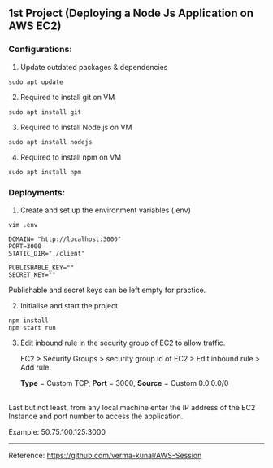 ## 1st Project (Deploying a Node Js Application on AWS EC2)

### Configurations:
1. Update outdated packages & dependencies
```
sudo apt update
```
2. Required to install git on VM
```
sudo apt install git
```
3. Required to install Node.js on VM
```
sudo apt install nodejs
```
4. Required to install npm on VM
```
sudo apt install npm
```
### Deployments:
1. Create and set up the environment variables (.env)
```
vim .env
```
```
DOMAIN= "http://localhost:3000"
PORT=3000
STATIC_DIR="./client"

PUBLISHABLE_KEY=""
SECRET_KEY=""
```
Publishable and secret keys can be left empty for practice.

2. Initialise and start the project
```
npm install
npm start run
```
3. Edit inbound rule in the security group of EC2 to allow traffic.
   
   EC2 > Security Groups > security group id of EC2 > Edit inbound rule > Add rule.

   **Type** = Custom TCP, **Port** = 3000, **Source** = Custom 0.0.0.0/0
<br>
Last but not least, from any local machine enter the IP address of the EC2 Instance and port number to access the application.

Example: 50.75.100.125:3000

---
Reference:
https://github.com/verma-kunal/AWS-Session
